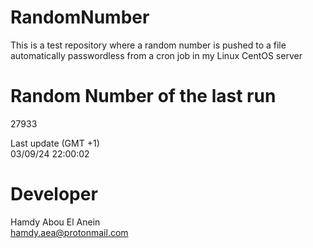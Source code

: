 # RandomNumber    
This is a test repository where a random number is pushed to a file automatically passwordless from a cron job in my Linux CentOS server    
# Random Number of the last run   
27933
      
Last update (GMT +1)    
03/09/24 22:00:02
# Developer    
Hamdy Abou El Anein   
hamdy.aea@protonmail.com
